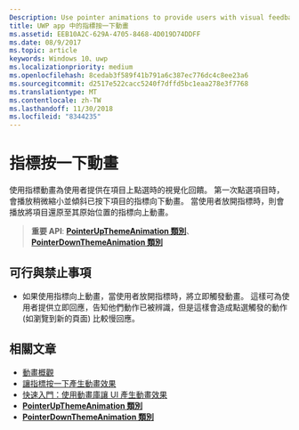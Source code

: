 ```yaml
---
Description: Use pointer animations to provide users with visual feedback when the user taps on an item.
title: UWP app 中的指標按一下動畫
ms.assetid: EEB10A2C-629A-4705-8468-4D019D74DDFF
ms.date: 08/9/2017
ms.topic: article
keywords: Windows 10、uwp
ms.localizationpriority: medium
ms.openlocfilehash: 8cedab3f589f41b791a6c387ec776dc4c8ee23a6
ms.sourcegitcommit: d2517e522cacc5240f7dffd5bc1eaa278e3f7768
ms.translationtype: MT
ms.contentlocale: zh-TW
ms.lasthandoff: 11/30/2018
ms.locfileid: "8344235"
---
```

# <a name="pointer-click-animations"></a>指標按一下動畫



使用指標動畫為使用者提供在項目上點選時的視覺化回饋。 第一次點選項目時，會播放稍微縮小並傾斜已按下項目的指標向下動畫。 當使用者放開指標時，則會播放將項目還原至其原始位置的指標向上動畫。


> **重要 API**: [**PointerUpThemeAnimation 類別**](https://msdn.microsoft.com/library/windows/apps/hh969168)、 [**PointerDownThemeAnimation 類別**](https://msdn.microsoft.com/library/windows/apps/hh969164)


## <a name="dos-and-donts"></a>可行與禁止事項

-   如果使用指標向上動畫，當使用者放開指標時，將立即觸發動畫。 這樣可為使用者提供立即回應，告知他們動作已被辨識，但是這樣會造成點選觸發的動作 (如瀏覽到新的頁面) 比較慢回應。

## <a name="related-articles"></a>相關文章

* [動畫概觀](https://msdn.microsoft.com/library/windows/apps/mt187350)
* [讓指標按一下產生動畫效果](https://msdn.microsoft.com/library/windows/apps/xaml/jj649432)
* [快速入門：使用動畫庫讓 UI 產生動畫效果](https://msdn.microsoft.com/library/windows/apps/xaml/hh452703)
* [**PointerUpThemeAnimation 類別**](https://msdn.microsoft.com/library/windows/apps/hh969168)
* [**PointerDownThemeAnimation 類別**](https://msdn.microsoft.com/library/windows/apps/hh969164)

 

 





